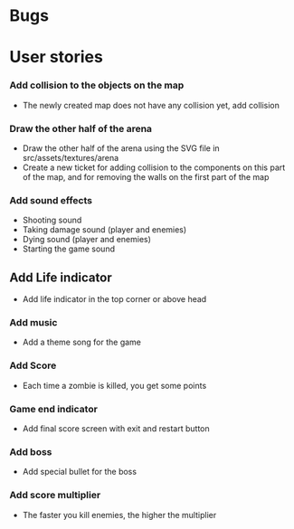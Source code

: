 # Bugs

# User stories

### Add collision to the objects on the map
- The newly created map does not have any collision yet, add collision


### Draw the other half of the arena
- Draw the other half of the arena using the SVG file in src/assets/textures/arena
- Create a new ticket for adding collision to the components on this part of the map, and for removing the walls on the first part of the map

### Add sound effects
- Shooting sound
- Taking damage sound (player and enemies)
- Dying sound (player and enemies)
- Starting the game sound

## Add Life indicator
- Add life indicator in the top corner or above head

### Add music
- Add a theme song for the game

### Add Score
- Each time a zombie is killed, you get some points

### Game end indicator
- Add final score screen with exit and restart button

### Add boss
- Add special bullet for the boss

### Add score multiplier
- The faster you kill enemies, the higher the multiplier
